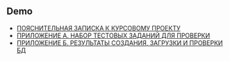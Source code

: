 ## Demo

- [ПОЯСНИТЕЛЬНАЯ ЗАПИСКА К КУРСОВОМУ ПРОЕКТУ](https://github.com/Pavel-Innokentevich-Galanin/gpi_6coursework/blob/gh-pages/6_курсовая_ПО-4_Галанин_ПЗ.pdf)
- [ПРИЛОЖЕНИЕ А. НАБОР ТЕСТОВЫХ ЗАДАНИЙ ДЛЯ ПРОВЕРКИ](https://github.com/Pavel-Innokentevich-Galanin/gpi_6coursework/blob/gh-pages/6_курсовая_ПО-4_Галанин_ПрилА.pdf)
- [ПРИЛОЖЕНИЕ Б. РЕЗУЛЬТАТЫ СОЗДАНИЯ, ЗАГРУЗКИ И ПРОВЕРКИ БД](https://github.com/Pavel-Innokentevich-Galanin/gpi_6coursework/blob/gh-pages/6_курсовая_ПО-4_Галанин_ПрилБ.pdf)
